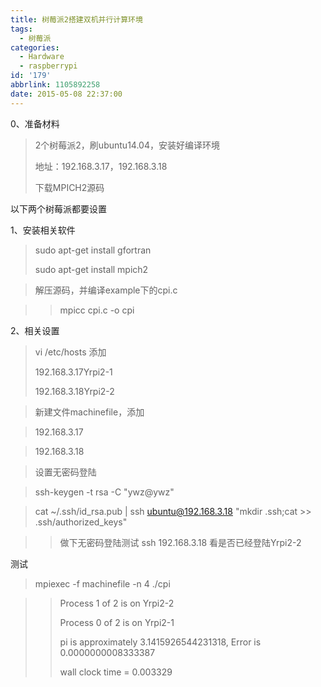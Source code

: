 ```yaml
---
title: 树莓派2搭建双机并行计算环境
tags:
  - 树莓派
categories:
  - Hardware
  - raspberrypi
id: '179'
abbrlink: 1105892258
date: 2015-05-08 22:37:00
---
```


0、准备材料

> 2个树莓派2，刷ubuntu14.04，安装好编译环境
> 
> 地址：192.168.3.17，192.168.3.18
> 
> 下载MPICH2源码
> 
>   

以下两个树莓派都要设置  

1、安装相关软件

> sudo apt-get install gfortran
> 
> sudo apt-get install mpich2

> 解压源码，并编译example下的cpi.c

> > mpicc cpi.c -o cpi 
> > 
> >   

2、相关设置

> vi /etc/hosts 添加
> 
> 192.168.3.17Yrpi2-1
> 
> 192.168.3.18Yrpi2-2

> >   
> 
> 新建文件machinefile，添加

> 192.168.3.17

> 192.168.3.18

>   

> 设置无密码登陆

> ssh-keygen -t rsa -C "ywz@ywz"

> cat ~/.ssh/id\_rsa.pub | ssh ubuntu@192.168.3.18 "mkdir .ssh;cat >> .ssh/authorized\_keys"

> > 做下无密码登陆测试 ssh 192.168.3.18 看是否已经登陆Yrpi2-2

  

测试

> mpiexec -f machinefile -n 4 ./cpi

> > Process 1 of 2 is on Yrpi2-2
> > 
> > Process 0 of 2 is on Yrpi2-1
> > 
> > pi is approximately 3.1415926544231318, Error is 0.0000000008333387
> > 
> > wall clock time = 0.003329
> > 
> >   
> > 
> >   
> > 
> >